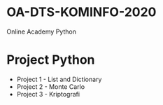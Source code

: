 # OA-DTS-KOMINFO-2020
Online Academy Python

# Project Python 
- Project 1 - List and Dictionary
- Project 2 - Monte Carlo
- Project 3 - Kriptografi
